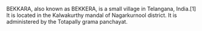 BEKKARA, also known as BEKKERA, is a small village in Telangana, India.[1] It is located in the Kalwakurthy mandal of Nagarkurnool district. It is administered by the Totapally grama panchayat.
